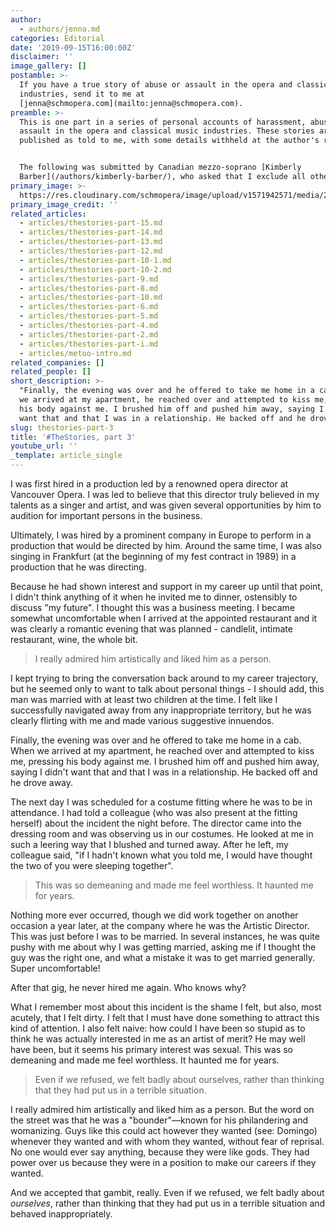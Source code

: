 ```yaml
---
author:
  - authors/jenna.md
categories: Editorial
date: '2019-09-15T16:00:00Z'
disclaimer: ''
image_gallery: []
postamble: >-
  If you have a true story of abuse or assault in the opera and classical music
  industries, send it to me at
  [jenna@schmopera.com](mailto:jenna@schmopera.com).
preamble: >-
  This is one part in a series of personal accounts of harassment, abuse, and
  assault in the opera and classical music industries. These stories are
  published as told to me, with some details withheld at the author's request.


  The following was submitted by Canadian mezzo-soprano [Kimberly
  Barber](/authors/kimberly-barber/), who asked that I exclude all other names.
primary_image: >-
  https://res.cloudinary.com/schmopera/image/upload/v1571942571/media/2019/10/TheStories3-resized_e0ns5s.jpg
primary_image_credit: ''
related_articles:
  - articles/thestories-part-15.md
  - articles/thestories-part-14.md
  - articles/thestories-part-13.md
  - articles/thestories-part-12.md
  - articles/thestories-part-10-1.md
  - articles/thestories-part-10-2.md
  - articles/thestories-part-9.md
  - articles/thestories-part-8.md
  - articles/thestories-part-10.md
  - articles/thestories-part-6.md
  - articles/thestories-part-5.md
  - articles/thestories-part-4.md
  - articles/thestories-part-2.md
  - articles/thestories-part-i.md
  - articles/metoo-intro.md
related_companies: []
related_people: []
short_description: >-
  "Finally, the evening was over and he offered to take me home in a cab. When
  we arrived at my apartment, he reached over and attempted to kiss me, pressing
  his body against me. I brushed him off and pushed him away, saying I didn’t
  want that and that I was in a relationship. He backed off and he drove away."
slug: thestories-part-3
title: '#TheStories, part 3'
youtube_url: ''
_template: article_single
---
```


I was first hired in a production led by a renowned opera director at Vancouver Opera. I was led to believe that this director truly believed in my talents as a singer and artist, and was given several opportunities by him to audition for important persons in the business.

Ultimately, I was hired by a prominent company in Europe to perform in a production that would be directed by him. Around the same time, I was also singing in Frankfurt (at the beginning of my fest contract in 1989) in a production that he was directing.

Because he had shown interest and support in my career up until that point, I didn't think anything of it when he invited me to dinner, ostensibly to discuss "my future". I thought this was a business meeting. I became somewhat uncomfortable when I arrived at the appointed restaurant and it was clearly a romantic evening that was planned - candlelit, intimate restaurant, wine, the whole bit.

> I really admired him artistically and liked him as a person.

I kept trying to bring the conversation back around to my career trajectory, but he seemed only to want to talk about personal things - I should add, this man was married with at least two children at the time. I felt like I successfully navigated away from any inappropriate territory, but he was clearly flirting with me and made various suggestive innuendos.

Finally, the evening was over and he offered to take me home in a cab. When we arrived at my apartment, he reached over and attempted to kiss me, pressing his body against me. I brushed him off and pushed him away, saying I didn't want that and that I was in a relationship. He backed off and he drove away.

The next day I was scheduled for a costume fitting where he was to be in attendance. I had told a colleague (who was also present at the fitting herself) about the incident the night before. The director came into the dressing room and was observing us in our costumes. He looked at me in such a leering way that I blushed and turned away. After he left, my colleague said, "if I hadn't known what you told me, I would have thought the two of you were sleeping together".

> This was so demeaning and made me feel worthless. It haunted me for years.

Nothing more ever occurred, though we did work together on another occasion a year later, at the company where he was the Artistic Director. This was just before I was to be married. In several instances, he was quite pushy with me about why I was getting married, asking me if I thought the guy was the right one, and what a mistake it was to get married generally. Super uncomfortable!

After that gig, he never hired me again. Who knows why?

What I remember most about this incident is the shame I felt, but also, most acutely, that I felt dirty. I felt that I must have done something to attract this kind of attention. I also felt naive: how could I have been so stupid as to think he was actually interested in me as an artist of merit? He may well have been, but it seems his primary interest was sexual. This was so demeaning and made me feel worthless. It haunted me for years.

> Even if we refused, we felt badly about ourselves, rather than thinking that they had put us in a terrible situation.

I really admired him artistically and liked him as a person. But the word on the street was that he was a "bounder"—known for his philandering and womanizing. Guys like this could act however they wanted (see: Domingo) whenever they wanted and with whom they wanted, without fear of reprisal. No one would ever say anything, because they were like gods. They had power over us because they were in a position to make our careers if they wanted.

And we accepted that gambit, really. Even if we refused, we felt badly about _ourselves_, rather than thinking that they had put us in a terrible situation and behaved inappropriately.
